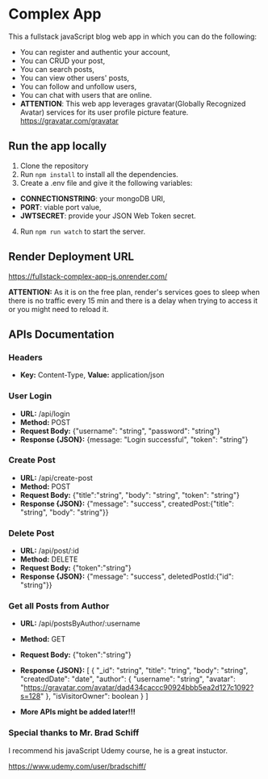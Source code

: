 # Complex App

This a fullstack javaScript blog web app in which you can do the following:

- You can register and authentic your account,
- You can CRUD your post,
- You can search posts,
- You can view other users' posts,
- You can follow and unfollow users,
- You can chat with users that are online.
- **ATTENTION**: This web app leverages gravatar(Globally Recognized Avatar) services for its user profile picture feature.
https://gravatar.com/gravatar

## Run the app locally

1. Clone the repository
2. Run `npm install` to install all the dependencies.
3. Create a .env file and give it the following variables:

- **CONNECTIONSTRING**: your mongoDB URI,
- **PORT**: viable port value,
- **JWTSECRET**: provide your JSON Web Token secret.

4. Run `npm run watch` to start the server.

## Render Deployment URL

https://fullstack-complex-app-js.onrender.com/

**ATTENTION:** As it is on the free plan, render's services goes to sleep when there is no traffic every 15 min and there is a delay when trying to access it or you might need to reload it.

## APIs Documentation


### Headers

- **Key:** Content-Type, **Value:** application/json


### User Login

- **URL:** /api/login
- **Method:** POST
- **Request Body:** {"username": "string", "password": "string"}
- **Response {JSON}:** {message: "Login successful", "token": "string"}


### Create Post

- **URL:** /api/create-post
- **Method:** POST
- **Request Body:** {"title":"string", "body": "string", "token": "string"}
- **Response {JSON}:** {"message": "success", createdPost:{"title": "string", "body": "string"}}


### Delete Post

- **URL:** /api/post/:id
- **Method:** DELETE
- **Request Body:** {"token":"string"}
- **Response {JSON}:** {"message": "success", deletedPostId:{"id": "string"}}


### Get all Posts from Author

- **URL:** /api/postsByAuthor/:username
- **Method:** GET
- **Request Body:** {"token":"string"}
- **Response {JSON}:** [
    {
        "_id": "string",
        "title": "tring",
        "body": "string",
        "createdDate": "date",
        "author": {
            "username": "string",
            "avatar": "https://gravatar.com/avatar/dad434caccc90924bbb5ea2d127c1092?s=128"
            },
        "isVisitorOwner": boolean
    }
]

- **More APIs might be added later!!!**

### Special thanks to Mr. Brad Schiff

I recommend his javaScript Udemy course, he is a great instuctor.

https://www.udemy.com/user/bradschiff/